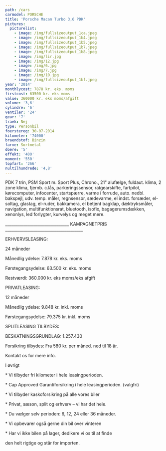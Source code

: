 ```yaml
---
path: /cars
carmodel: PORSCHE
title: 'Porsche Macan Turbo 3,6 PDK'
pictures:
  picturelist:
    - image: /img/fullsizeoutput_1ca.jpeg
    - image: /img/fullsizeoutput_1b4.jpeg
    - image: /img/fullsizeoutput_1b5.jpeg
    - image: /img/fullsizeoutput_1b7.jpeg
    - image: /img/fullsizeoutput_1b8.jpeg
    - image: /img/lir.jpg
    - image: /img/12.jpg
    - image: /img/6.jpg
    - image: /img/7.jpg
    - image: /img/10.jpg
    - image: /img/fullsizeoutput_1bf.jpeg
year: '2014'
monthlycost: 7878 kr. eks. moms
firstcost: 63500 kr. eks moms
value: 360000 kr. eks moms/afgift
volume: '3,6'
cylindre: '6'
ventiler: '24'
gear: '7'
traek: Nej
type: Personbil
foerstereg: 30-07-2014
kilometer: '74000'
braendstof: Binzin
farve: Sortmetal
doere: '5'
effekt: '400'
moment: '550'
topfart: '266'
nultilhundrede: '4,8'
---
```

PDK 7 trin, PSM Sport m. Sport Plus, Chrono., 21" alufælge, fuldaut. klima, 2 zone klima, fjernb. c.lås, parkeringssensor, ratgearskifte, fartpilot, kørecomputer, infocenter, startspærre, varme i forrude, auto. nedbl. bakspejl, udv. temp. måler, regnsensor, sædevarme, el indst. forsæder, el-soltag, glastag, el-ruder, bakkamera, el betjent bagklap, dæktryksmåler, navigation, multifunktionsrat, bluetooth, isofix, bagagerumsdækken, xenonlys, led forlygter, kurvelys og meget mere. 

\_\_\_\_\_\_\_\_\_\_\_\_\_\_\_\_\_\_\_\_\_\_\_\_\_\_\_\_\_\_\_\_ KAMPAGNETPRIS \_\_\_\_\_\_\_\_\_\_\_\_\_\_\_\_\_\_\_\_\_\_\_\_\_\_\_\_\_\_\_\_\_\_\_\_\_\__

ERHVERVSLEASING: 

24 måneder

Månedlig ydelse: 7.878 kr. eks. moms 

Førstegangsydelse: 63.500 kr. eks. moms 

Restværdi: 360.000 kr. eks moms/eks afgift 

PRIVATLEASING: 

12 måneder

Månedlig ydelse: 9.848 kr. inkl. moms 

Førstegangsydelse: 79.375 kr. inkl. moms 

SPLITLEASING TILBYDES: 

BESKATNINGSGRUNDLAG: 1.257.430 

Forsikring tilbydes: Fra 580 kr. per måned. ned til 18 år. 

Kontakt os for mere info.

I øvrigt

\* Vi tilbyder fri kilometer i hele leasingperioden.

\* Cap Approved Garantiforsikring i hele leasingperioden. (valgfri)

\* Vi tilbyder kaskoforsikring på alle vores biler

\* Privat, sæson, split og erhverv – vi har det hele.

\* Du vælger selv perioden: 6, 12, 24 eller 36 måneder.

\* Vi opbevarer også gerne din bil over vinteren

\* Har vi ikke bilen på lager, dedikere vi os til at finde 

den helt rigtige og står for importen.
